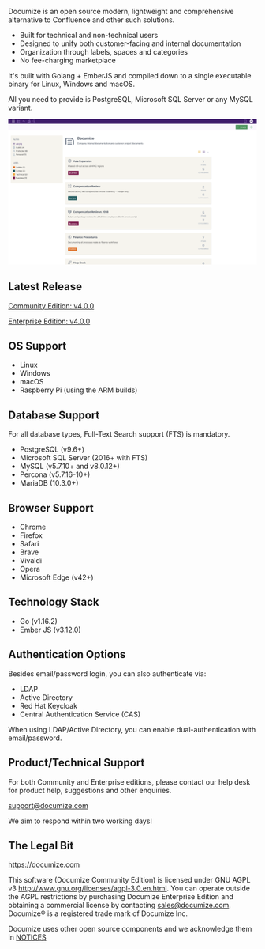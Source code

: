 Documize is an open source modern, lightweight and comprehensive alternative to Confluence and other such solutions.

- Built for technical and non-technical users
- Designed to unify both customer-facing and internal documentation
- Organization through labels, spaces and categories
- No fee-charging marketplace

It's built with Golang + EmberJS and compiled down to a single executable binary for Linux, Windows and macOS.

All you need to provide is PostgreSQL, Microsoft SQL Server or any MySQL variant.

![Documize](screenshot-1.png "Documize")

## Latest Release

[Community Edition: v4.0.0](https://github.com/documize/community/releases)

[Enterprise Edition: v4.0.0](https://www.documize.com/downloads)

## OS Support

- Linux
- Windows
- macOS
- Raspberry Pi (using the ARM builds)

## Database Support

For all database types, Full-Text Search support (FTS) is mandatory.

- PostgreSQL (v9.6+)
- Microsoft SQL Server (2016+ with FTS)
- MySQL (v5.7.10+ and v8.0.12+)
- Percona (v5.7.16-10+)
- MariaDB (10.3.0+)

## Browser Support

- Chrome
- Firefox
- Safari
- Brave
- Vivaldi
- Opera
- Microsoft Edge (v42+)

## Technology Stack

- Go (v1.16.2)
- Ember JS (v3.12.0)

## Authentication Options

Besides email/password login, you can also authenticate via:

* LDAP
* Active Directory
* Red Hat Keycloak
* Central Authentication Service (CAS)

When using LDAP/Active Directory, you can enable dual-authentication with email/password.

## Product/Technical Support

For both Community and Enterprise editions, please contact our help desk for product help, suggestions and other enquiries.

<support@documize.com>

We aim to respond within two working days!

## The Legal Bit

<https://documize.com>

This software (Documize Community Edition) is licensed under GNU AGPL v3 <http://www.gnu.org/licenses/agpl-3.0.en.html>. You can operate outside the AGPL restrictions by purchasing Documize Enterprise Edition and obtaining a commercial license by contacting <sales@documize.com>. Documize® is a registered trade mark of Documize Inc.

Documize uses other open source components and we acknowledge them in [NOTICES](NOTICES.md)
